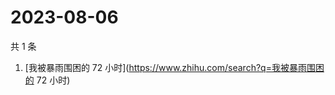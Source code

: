 # 2023-08-06

共 1 条

<!-- BEGIN -->
<!-- 最后更新时间 Sun Aug 06 2023 02:12:00 GMT+0800 (China Standard Time) -->

1. [我被暴雨围困的 72 小时](https://www.zhihu.com/search?q=我被暴雨围困的 72
   小时)

<!-- END -->
